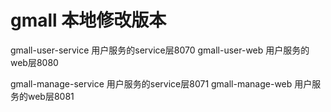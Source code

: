 # gmall 本地修改版本
gmall-user-service 用户服务的service层8070
gmall-user-web 用户服务的web层8080

gmall-manage-service 用户服务的service层8071
gmall-manage-web 用户服务的web层8081

